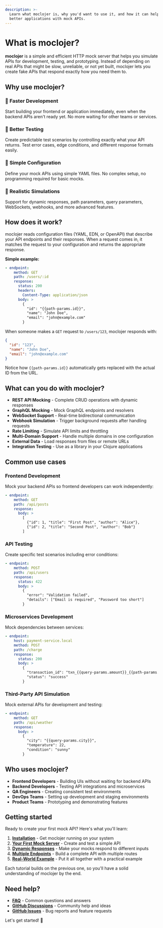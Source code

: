 ```yaml
---
description: >-
  Learn what moclojer is, why you'd want to use it, and how it can help you build
  better applications with mock APIs.
---
```


# What is moclojer?

**moclojer** is a simple and efficient HTTP mock server that helps you simulate APIs for development, testing, and prototyping. Instead of depending on real APIs that might be slow, unreliable, or not yet built, moclojer lets you create fake APIs that respond exactly how you need them to.

## Why use moclojer?

### 🚀 **Faster Development**
Start building your frontend or application immediately, even when the backend APIs aren't ready yet. No more waiting for other teams or services.

### 🧪 **Better Testing**
Create predictable test scenarios by controlling exactly what your API returns. Test error cases, edge conditions, and different response formats easily.

### 🔧 **Simple Configuration**
Define your mock APIs using simple YAML files. No complex setup, no programming required for basic mocks.

### 📱 **Realistic Simulations**
Support for dynamic responses, path parameters, query parameters, WebSockets, webhooks, and more advanced features.

## How does it work?

moclojer reads configuration files (YAML, EDN, or OpenAPI) that describe your API endpoints and their responses. When a request comes in, it matches the request to your configuration and returns the appropriate response.

**Simple example:**

```yaml
- endpoint:
    method: GET
    path: /users/:id
    response:
      status: 200
      headers:
        Content-Type: application/json
      body: >
        {
          "id": "{{path-params.id}}",
          "name": "John Doe",
          "email": "john@example.com"
        }
```

When someone makes a `GET` request to `/users/123`, moclojer responds with:

```json
{
  "id": "123",
  "name": "John Doe",
  "email": "john@example.com"
}
```

Notice how `{{path-params.id}}` automatically gets replaced with the actual ID from the URL.

## What can you do with moclojer?

- **REST API Mocking** - Complete CRUD operations with dynamic responses
- **GraphQL Mocking** - Mock GraphQL endpoints and resolvers
- **WebSocket Support** - Real-time bidirectional communication
- **Webhook Simulation** - Trigger background requests after handling requests
- **Rate Limiting** - Simulate API limits and throttling
- **Multi-Domain Support** - Handle multiple domains in one configuration
- **External Data** - Load responses from files or remote URLs
- **Integration Testing** - Use as a library in your Clojure applications

## Common use cases

### Frontend Development
Mock your backend APIs so frontend developers can work independently:

```yaml
- endpoint:
    method: GET
    path: /api/posts
    response:
      body: >
        [
          {"id": 1, "title": "First Post", "author": "Alice"},
          {"id": 2, "title": "Second Post", "author": "Bob"}
        ]
```

### API Testing
Create specific test scenarios including error conditions:

```yaml
- endpoint:
    method: POST
    path: /api/users
    response:
      status: 422
      body: >
        {
          "error": "Validation failed",
          "details": ["Email is required", "Password too short"]
        }
```

### Microservices Development
Mock dependencies between services:

```yaml
- endpoint:
    host: payment-service.local
    method: POST
    path: /charge
    response:
      status: 200
      body: >
        {
          "transaction_id": "txn_{{query-params.amount}}_{{path-params.user_id}}",
          "status": "success"
        }
```

### Third-Party API Simulation
Mock external APIs for development and testing:

```yaml
- endpoint:
    method: GET
    path: /api/weather
    response:
      body: >
        {
          "city": "{{query-params.city}}",
          "temperature": 22,
          "condition": "sunny"
        }
```

## Who uses moclojer?

- **Frontend Developers** - Building UIs without waiting for backend APIs
- **Backend Developers** - Testing API integrations and microservices
- **QA Engineers** - Creating consistent test environments
- **DevOps Teams** - Setting up development and staging environments
- **Product Teams** - Prototyping and demonstrating features

## Getting started

Ready to create your first mock API? Here's what you'll learn:

1. **[Installation](installation.md)** - Get moclojer running on your system
2. **[Your First Mock Server](your-first-mock.md)** - Create and test a simple API
3. **[Dynamic Responses](dynamic-responses.md)** - Make your mocks respond to different inputs
4. **[Multiple Endpoints](multiple-endpoints.md)** - Build a complete API with multiple routes
5. **[Real-World Example](real-world-example.md)** - Put it all together with a practical example

Each tutorial builds on the previous one, so you'll have a solid understanding of moclojer by the end.

## Need help?

- **[FAQ](../reference/faq.md)** - Common questions and answers
- **[GitHub Discussions](https://github.com/moclojer/moclojer/discussions)** - Community help and ideas
- **[GitHub Issues](https://github.com/moclojer/moclojer/issues)** - Bug reports and feature requests

Let's get started! 🚀